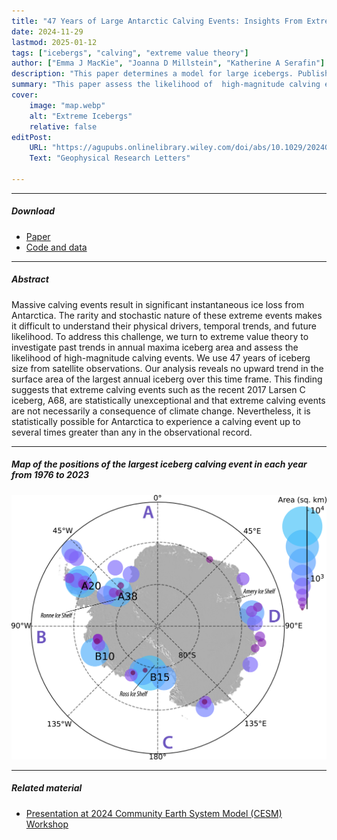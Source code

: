 ```yaml
---
title: "47 Years of Large Antarctic Calving Events: Insights From Extreme Value Theory" 
date: 2024-11-29
lastmod: 2025-01-12
tags: ["icebergs", "calving", "extreme value theory"]
author: ["Emma J MacKie", "Joanna D Millstein", "Katherine A Serafin"]
description: "This paper determines a model for large icebergs. Published in the Geophysical Research Letters, 2024." 
summary: "This paper assess the likelihood of  high‐magnitude calving events." 
cover:
    image: "map.webp"
    alt: "Extreme Icebergs"
    relative: false
editPost:
    URL: "https://agupubs.onlinelibrary.wiley.com/doi/abs/10.1029/2024GL112235"
    Text: "Geophysical Research Letters"

---
```


---

##### Download

+ [Paper](grl_evt.pdf)
+ [Code and data](https://github.com/jdmillstein/iceberg_evt)

---

##### Abstract

Massive calving events result in significant instantaneous ice loss from Antarctica. The rarity and stochastic nature of these extreme events makes it difficult to understand their physical drivers, temporal trends, and future likelihood. To address this challenge, we turn to extreme value theory to investigate past trends in annual maxima iceberg area and assess the likelihood of high-magnitude calving events. We use 47 years of iceberg size from satellite observations. Our analysis reveals no upward trend in the surface area of the largest annual iceberg over this time frame. This finding suggests that extreme calving events such as the recent 2017 Larsen C iceberg, A68, are statistically unexceptional and that extreme calving events are not necessarily a consequence of climate change. Nevertheless, it is statistically possible for Antarctica to experience a calving event up to several times greater than any in the observational record.

---

##### Map of the positions of the largest iceberg calving event in each year from 1976 to 2023

![](map.webp)


---

##### Related material

+ [Presentation at 2024 Community Earth System Model (CESM) Workshop](https://www.cesm.ucar.edu/events/351/agenda)

